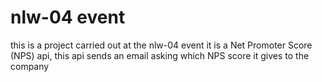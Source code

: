 # nlw-04 event

this is a project carried out at the nlw-04 event it is a Net Promoter Score (NPS) api, this api sends an email asking which NPS score it gives to the company
